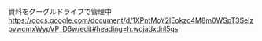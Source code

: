 資料をグーグルドライブで管理中
https://docs.google.com/document/d/1XPntMoY2lEokzo4M8m0WSpT3SeizpvwcmxWypVP_D6w/edit#heading=h.wqjadxdnl5qs
